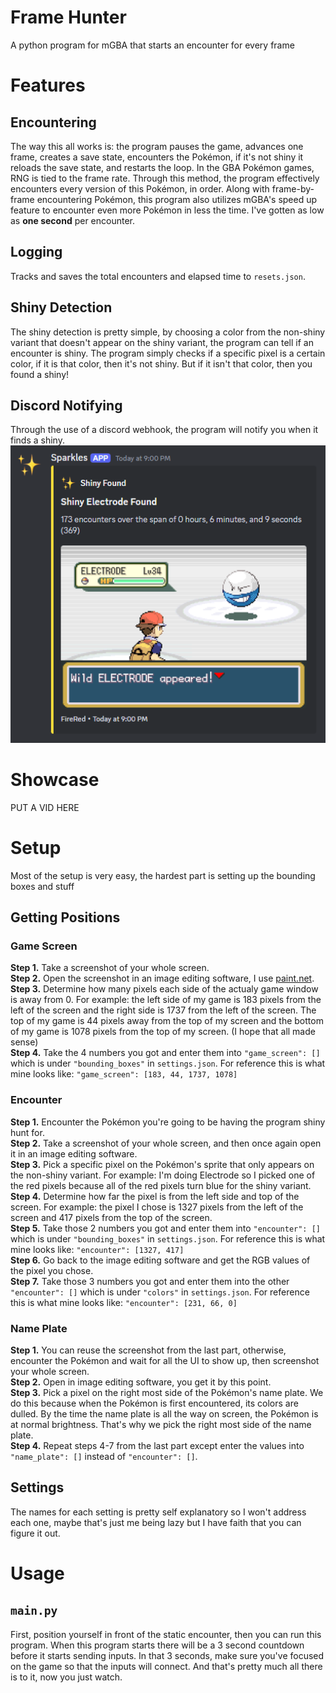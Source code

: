 # Frame Hunter
A python program for mGBA that starts an encounter for every frame  
# Features
## Encountering
The way this all works is: the program pauses the game, advances one frame, creates a save state, encounters the Pokémon, if it's not shiny it reloads the save state, and restarts the loop. In the GBA Pokémon games, RNG is tied to the frame rate. Through this method, the program effectively encounters every version of this Pokémon, in order. Along with frame-by-frame encountering Pokémon, this program also utilizes mGBA's speed up feature to encounter even more Pokémon in less the time. I've gotten as low as **one second** per encounter.  
## Logging
Tracks and saves the total encounters and elapsed time to `resets.json`.  
## Shiny Detection
The shiny detection is pretty simple, by choosing a color from the non-shiny variant that doesn't appear on the shiny variant, the program can tell if an encounter is shiny. The program simply checks if a specific pixel is a certain color, if it is that color, then it's not shiny. But if it isn't that color, then you found a shiny!  
## Discord Notifying
Through the use of a discord webhook, the program will notify you when it finds a shiny.  
<img src="img/Webhookoutput.png" alt="Webhook">  
# Showcase
PUT A VID HERE  
# Setup
Most of the setup is very easy, the hardest part is setting up the bounding boxes and stuff  
## Getting Positions
### Game Screen
**Step 1.** Take a screenshot of your whole screen.  
**Step 2.** Open the screenshot in an image editing software, I use [paint.net](https://www.getpaint.net/).  
**Step 3.** Determine how many pixels each side of the actualy game window is away from 0. For example: the left side of my game is 183 pixels from the left of the screen and the right side is 1737 from the left of the screen. The top of my game is 44 pixels away from the top of my screen and the bottom of my game is 1078 pixels from the top of my screen. (I hope that all made sense)  
**Step 4.** Take the 4 numbers you got and enter them into `"game_screen": []` which is under `"bounding_boxes"` in `settings.json`. For reference this is what mine looks like: `"game_screen": [183, 44, 1737, 1078]`  
### Encounter
**Step 1.** Encounter the Pokémon you're going to be having the program shiny hunt for.  
**Step 2.** Take a screenshot of your whole screen, and then once again open it in an image editing software.  
**Step 3.** Pick a specific pixel on the Pokémon's sprite that only appears on the non-shiny variant. For example: I'm doing Electrode so I picked one of the red pixels because all of the red pixels turn blue for the shiny variant.  
**Step 4.** Determine how far the pixel is from the left side and top of the screen. For example: the pixel I chose is 1327 pixels from the left of the screen and 417 pixels from the top of the screen.  
**Step 5.** Take those 2 numbers you got and enter them into `"encounter": []` which is under `"bounding_boxes"` in `settings.json`. For reference this is what mine looks like: `"encounter": [1327, 417]`  
**Step 6.** Go back to the image editing software and get the RGB values of the pixel you chose.  
**Step 7.** Take those 3 numbers you got and enter them into the other `"encounter": []` which is under `"colors"` in `settings.json`. For reference this is what mine looks like: `"encounter": [231, 66, 0]`  
### Name Plate
**Step 1.** You can reuse the screenshot from the last part, otherwise, encounter the Pokémon and wait for all the UI to show up, then screenshot your whole screen.  
**Step 2.** Open in image editing software, you get it by this point.  
**Step 3.** Pick a pixel on the right most side of the Pokémon's name plate. We do this because when the Pokémon is first encountered, its colors are dulled. By the time the name plate is all the way on screen, the Pokémon is at normal brightness. That's why we pick the right most side of the name plate.  
**Step 4.** Repeat steps 4-7 from the last part except enter the values into `"name_plate": []` instead of `"encounter": []`.  
## Settings
The names for each setting is pretty self explanatory so I won't address each one, maybe that's just me being lazy but I have faith that you can figure it out.  
# Usage
## `main.py`
First, position yourself in front of the static encounter, then you can run this program. When this program starts there will be a 3 second countdown before it starts sending inputs. In that 3 seconds, make sure you've focused on the game so that the inputs will connect. And that's pretty much all there is to it, now you just watch.  